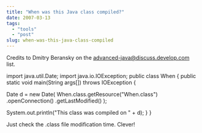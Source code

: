 ```yaml
---
title: "When was this Java class compiled?"
date: 2007-03-13
tags: 
  - "tools"
  - "post"
slug: when-was-this-java-class-compiled
---
```


Credits to Dmitry Beransky on the [advanced-java@discuss.develop.com](http://discuss.develop.com/advanced-java.html) list.

import java.util.Date;
import java.io.IOException;
public class When {
public static void main(String args\[\]) throws IOException {

Date d =
new Date(
When.class.getResource("When.class")
.openConnection()
.getLastModified()
);

System.out.println("This class was compiled on " + d);
}
}

Just check the .class file modification time. Clever!
